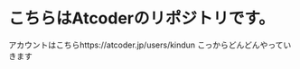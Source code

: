 <h1>こちらは<strong>Atcoder</strong>のリポジトリです。</h1>

アカウントはこちらhttps://atcoder.jp/users/kindun
こっからどんどんやっていきます
